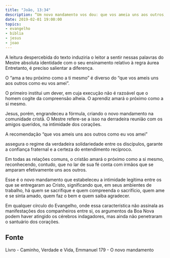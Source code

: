 ```yaml
---
title: "João, 13:34"
description: “Um novo mandamento vos dou: que vos ameia uns aos outros, como eu vos amei.” — Jesus
date: 2019-02-01 19:00:00
topics: 
- evangelho
- biblia
- jesus
- joao
---
```


A leitura despercebida do texto induziria o leitor a sentir nessas palavras do
Mestre absoluta identidade com o seu ensinamento relativo à regra áurea
Entretanto, é preciso salientar a diferença.

O “ama a teu próximo como a ti mesmo” é diverso do “que vos ameis uns
aos outros como eu vos amei”.

O primeiro institui um dever, em cuja execução não é razoável que o
homem cogite da compreensão alheia. O aprendiz amará o próximo como a si
mesmo.

Jesus, porém, engrandeceu a fórmula, criando o novo mandamento na
comunidade cristã. O Mestre refere-se a isso na derradeira reunião com os
amigos queridos, na intimidade dos corações.

A recomendação “que vos ameis uns aos outros como eu vos amei”

assegura o regime da verdadeira solidariedade entre os discípulos, garante a
confiança fraternal e a certeza do entendimento recíproco.

Em todas as relações comuns, o cristão amará o próximo como a si
mesmo, reconhecendo, contudo, que no lar de sua fé conta com irmãos que se
amparam efetivamente uns aos outros.

Esse é o novo mandamento que estabeleceu a intimidade legítima entre os
que se entregaram ao Cristo, significando que, em seus ambientes de trabalho,
há quem se sacrifique e quem compreenda o sacrifício, quem ame e se sinta
amado, quem faz o bem e quem saiba agradecer.

Em qualquer círculo do Evangelho, onde essa característica não assinala as
manifestações dos companheiros entre si, os argumentos da Boa Nova podem haver
atingido os cérebros indagadores, mas ainda não penetraram o santuário dos
corações.



## Fonte
Livro - Caminho, Verdade e Vida, Emmanuel
179 - O novo mandamento
